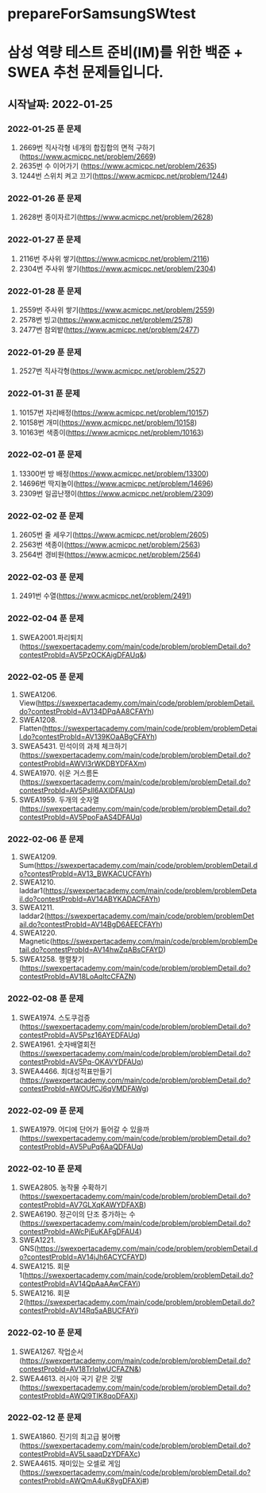 # prepareForSamsungSWtest

# 삼성 역량 테스트 준비(IM)를 위한 백준 + SWEA 추천 문제들입니다.

## 시작날짜: 2022-01-25 

### 2022-01-25 푼 문제
1. 2669번 직사각형 네개의 합집합의 면적 구하기 (https://www.acmicpc.net/problem/2669)
2. 2635번 수 이어가기 (https://www.acmicpc.net/problem/2635)
3. 1244번 스위치 켜고 끄기(https://www.acmicpc.net/problem/1244)

### 2022-01-26 푼 문제
1. 2628번 종이자르기(https://www.acmicpc.net/problem/2628)

### 2022-01-27 푼 문제
1. 2116번 주사위 쌓기(https://www.acmicpc.net/problem/2116)
2. 2304번 주사위 쌓기(https://www.acmicpc.net/problem/2304)

### 2022-01-28 푼 문제
1. 2559번 주사위 쌓기(https://www.acmicpc.net/problem/2559)
2. 2578번 빙고(https://www.acmicpc.net/problem/2578)
3. 2477번 참외밭(https://www.acmicpc.net/problem/2477)

### 2022-01-29 푼 문제
1. 2527번 직사각형(https://www.acmicpc.net/problem/2527)

### 2022-01-31 푼 문제
1. 10157번 자리배정(https://www.acmicpc.net/problem/10157)
2. 10158번 개미(https://www.acmicpc.net/problem/10158)
3. 10163번 색종이(https://www.acmicpc.net/problem/10163)

### 2022-02-01 푼 문제
1. 13300번 방 배정(https://www.acmicpc.net/problem/13300)
2. 14696번 딱지놀이(https://www.acmicpc.net/problem/14696)
3. 2309번 일곱난쟁이(https://www.acmicpc.net/problem/2309)

### 2022-02-02 푼 문제
1. 2605번 줄 세우기(https://www.acmicpc.net/problem/2605)
2. 2563번 색종이(https://www.acmicpc.net/problem/2563)
3. 2564번 경비원(https://www.acmicpc.net/problem/2564)

### 2022-02-03 푼 문제
1. 2491번 수열(https://www.acmicpc.net/problem/2491)

### 2022-02-04 푼 문제
1. SWEA2001.파리퇴치(https://swexpertacademy.com/main/code/problem/problemDetail.do?contestProbId=AV5PzOCKAigDFAUq&)

### 2022-02-05 푼 문제
1. SWEA1206. View(https://swexpertacademy.com/main/code/problem/problemDetail.do?contestProbId=AV134DPqAA8CFAYh)
2. SWEA1208. Flatten(https://swexpertacademy.com/main/code/problem/problemDetail.do?contestProbId=AV139KOaABgCFAYh)
3. SWEA5431. 민석이의 과제 체크하기(https://swexpertacademy.com/main/code/problem/problemDetail.do?contestProbId=AWVl3rWKDBYDFAXm)
4. SWEA1970. 쉬운 거스름돈(https://swexpertacademy.com/main/code/problem/problemDetail.do?contestProbId=AV5PsIl6AXIDFAUq)
5. SWEA1959. 두개의 숫자열(https://swexpertacademy.com/main/code/problem/problemDetail.do?contestProbId=AV5PpoFaAS4DFAUq)

### 2022-02-06 푼 문제
1. SWEA1209. Sum(https://swexpertacademy.com/main/code/problem/problemDetail.do?contestProbId=AV13_BWKACUCFAYh)
2. SWEA1210. laddar1(https://swexpertacademy.com/main/code/problem/problemDetail.do?contestProbId=AV14ABYKADACFAYh)
3. SWEA1211. laddar2(https://swexpertacademy.com/main/code/problem/problemDetail.do?contestProbId=AV14BgD6AEECFAYh)
4. SWEA1220. Magnetic(https://swexpertacademy.com/main/code/problem/problemDetail.do?contestProbId=AV14hwZqABsCFAYD)
5. SWEA1258. 행렬찾기(https://swexpertacademy.com/main/code/problem/problemDetail.do?contestProbId=AV18LoAqItcCFAZN)

### 2022-02-08 푼 문제
1. SWEA1974. 스도쿠검증(https://swexpertacademy.com/main/code/problem/problemDetail.do?contestProbId=AV5Psz16AYEDFAUq)
2. SWEA1961. 숫자배열회전(https://swexpertacademy.com/main/code/problem/problemDetail.do?contestProbId=AV5Pq-OKAVYDFAUq)
3. SWEA4466. 최대성적표만들기(https://swexpertacademy.com/main/code/problem/problemDetail.do?contestProbId=AWOUfCJ6qVMDFAWg)

### 2022-02-09 푼 문제
1. SWEA1979. 어디에 단어가 들어갈 수 있을까(https://swexpertacademy.com/main/code/problem/problemDetail.do?contestProbId=AV5PuPq6AaQDFAUq)

### 2022-02-10 푼 문제
1. SWEA2805. 농작물 수확하기(https://swexpertacademy.com/main/code/problem/problemDetail.do?contestProbId=AV7GLXqKAWYDFAXB)
2. SWEA6190. 정곤이의 단조 증가하는 수(https://swexpertacademy.com/main/code/problem/problemDetail.do?contestProbId=AWcPjEuKAFgDFAU4)
3. SWEA1221. GNS(https://swexpertacademy.com/main/code/problem/problemDetail.do?contestProbId=AV14jJh6ACYCFAYD)
4. SWEA1215. 회문1(https://swexpertacademy.com/main/code/problem/problemDetail.do?contestProbId=AV14QpAaAAwCFAYi)
5. SWEA1216. 회문2(https://swexpertacademy.com/main/code/problem/problemDetail.do?contestProbId=AV14Rq5aABUCFAYi)

### 2022-02-10 푼 문제
1. SWEA1267. 작업순서(https://swexpertacademy.com/main/code/problem/problemDetail.do?contestProbId=AV18TrIqIwUCFAZN&)
2. SWEA4613. 러시아 국기 같은 깃발(https://swexpertacademy.com/main/code/problem/problemDetail.do?contestProbId=AWQl9TIK8qoDFAXj)

### 2022-02-12 푼 문제
1. SWEA1860. 진기의 최고급 붕어빵(https://swexpertacademy.com/main/code/problem/problemDetail.do?contestProbId=AV5LsaaqDzYDFAXc)
2. SWEA4615. 재미있는 오셀로 게임(https://swexpertacademy.com/main/code/problem/problemDetail.do?contestProbId=AWQmA4uK8ygDFAXj#)